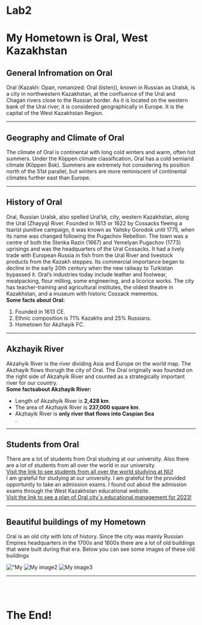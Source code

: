 # Lab2
<!DOCTYPE html>
<html lang="en">

<head>
    <meta charset="UTF-8">
    <title>My Hometown</title>
</head>

<body>
    <h1>My Hometown is Oral, West Kazakhstan</h1>
    <h2>General Infromation on Oral</h2>
    <p>Oral (Kazakh: Орал, romanized: Oral (listen)), known in Russian as Uralsk, is a city in northwestern Kazakhstan, at the confluence of the Ural and Chagan rivers close to the Russian border. As it is located on the western bank of the Ural river, it is considered geographically in Europe. It is the capital of the West Kazakhstan Region.</p>
    <hr>
    <h2>Geography and Climate of Oral</h2>
    <p>The climate of Oral is continental with long cold winters and warm, often hot summers. Under the Köppen climate classification, Oral has a cold semiarid climate (Köppen Bsk). Summers are extremely hot considering its position north of the 51st parallel, but winters are more reminiscent of continental climates further east than Europe.</p>
    <hr>
    <h2>History of Oral</h2>
    <p>Oral, Russian Uralsk, also spelled Ural’sk, city, western Kazakhstan, along the Ural (Zhayyq) River. Founded in 1613 or 1622 by Cossacks fleeing a tsarist punitive campaign, it was known as Yaitsky Gorodok until 1775, when its name was changed following the Pugachov Rebellion. The town was a centre of both the Stenka Razin (1667) and Yemelyan Pugachov (1773) uprisings and was the headquarters of the Ural Cossacks. It had a lively trade with European Russia in fish from the Ural River and livestock products from the Kazakh steppes. Its commercial importance began to decline in the early 20th century when the new railway to Turkistan bypassed it. Oral’s industries today include leather and footwear, meatpacking, flour milling, some engineering, and a licorice works. The city has teacher-training and agricultural institutes, the oldest theatre in Kazakhstan, and a museum with historic Cossack mementos. <br>
        <b>Some facts about Oral:</b>
        <ol>
            <!-The ol function makes an ordered list-->
            <li>Founded in 1613 CE.
                <li>Ethnic composition is 71% Kazakhs and 25% Russians.
                    <li>Hometown for Akzhayik FC.</p>
    </ol><hr>
    <h2>Akzhayik River</h2>
    <p>Akzahyik River is the river dividing Asia and Europe on the world map. The Akzhayik flows thorugh the city of Oral. The Oral originally was founded on the right side of Akzahyik River and counted as a strategically important river for our country. <br>
        <b>Some factsabout Akzhayik River:</b>
        <ul>
            <!-The ul function makes an unordered list-->
            <li>Length of Akzahyik River is <b>2,428 km</b>.
                <li>The area of Akzhayik River is <b>237,000 square km</b>.
                    <li>Akzhayik River is <b>only river that flows into Caspian Sea</b></li>.
                    </ul>
    </p>
    <hr>
    <h2>Students from Oral</h2>
    <p>There are a lot of students from Oral studying at our university. Also there are a lot of students from all over the world in our university.<br>
        <a href="https://nu.edu.kz/admissions/admissions">Visit the link to see students from all over the world studying at NU!</a><br> I am grateful for studying at our university. I am grateful for the provided opportunity to take an admission exams. I found out about the admission exams through the West Kazakhstan educational website. <br>
        <a href="https://bilim-oral.gov.kz/ru/">Visit the link to see a plan of Oral city`s educational management for 2023!</a>
        <!-The href function makes a hyperlink to the other website-->
        <hr>
        <h2>Beautiful buildings of my Hometown
        </h2>
        <p>Oral is an old city with lots of history. Since the city was mainly Russian Empires headquarters in the 1700s and 1800s there are a lot of old buildings that were built during that era. Below you can see some images of these old buildings
        </p>
        <img src="https://caravanistan.com/wp-content/uploads/2018/06/uralsk.jpg" alt=“My Image” width=“1600” height=“”>
        <img src="https://caravanistan.com/wp-content/uploads/2018/06/cathedral-christ-saviour-uralsk.jpg" alt="My image2" width=“1600” height=“1600”>
        <img src="https://caravanistan.com/wp-content/uploads/2018/06/oral-city-center.jpg" alt="My image3" width=“1600” height=“1600”>
        <!-The img function makes an inertion of the image form web possible-->
        <hr><br><br>
        <h1>The End!</h1>
</body>

</html>
